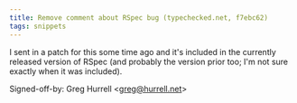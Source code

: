 ```yaml
---
title: Remove comment about RSpec bug (typechecked.net, f7ebc62)
tags: snippets
---
```


I sent in a patch for this some time ago and it's included in the currently released version of RSpec (and probably the version prior too; I'm not sure exactly when it was included).

Signed-off-by: Greg Hurrell &lt;greg@hurrell.net&gt;

